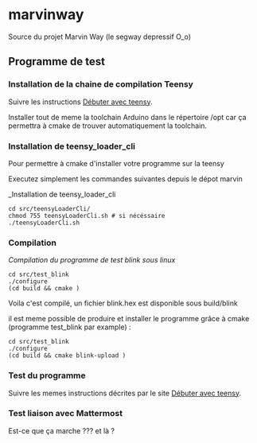 # marvinway
Source du projet Marvin Way (le segway depressif O_o)

## Programme de test ##

### Installation de la chaine de compilation Teensy ###

Suivre les instructions [Débuter avec teensy](https://openclassrooms.com/courses/debuter-dans-l-informatique-embarquee-avec-teensy).

Installer tout de meme la toolchain Arduino dans le répertoire /opt car ça permettra à cmake de trouver automatiquement la toolchain.

### Installation de teensy_loader_cli

Pour permettre à cmake d'installer votre programme sur la teensy

Executez simplement les commandes suivantes depuis le dépot marvin

_Installation de teensy_loader_cli
~~~{.sh}
cd src/teensyLoaderCli/
chmod 755 teensyLoaderCli.sh # si nécéssaire
./teensyLoaderCli.sh
~~~

### Compilation ###

_Compilation du programme de test blink sous linux_

~~~{.sh}
cd src/test_blink
./configure
(cd build && cmake )
~~~

Voila c'est compilé, un fichier blink.hex est disponible sous build/blink

il est meme possible de produire et installer le programme grâce à cmake (programme test_blink par example) :

~~~{.sh}
cd src/test_blink
./configure
(cd build && cmake blink-upload )
~~~


### Test du programme ###

Suivre les memes instructions décrites par le site [Débuter avec teensy](https://openclassrooms.com/courses/debuter-dans-l-informatique-embarquee-avec-teensy).

### Test liaison avec Mattermost

Est-ce que ça marche ???
et là ?
